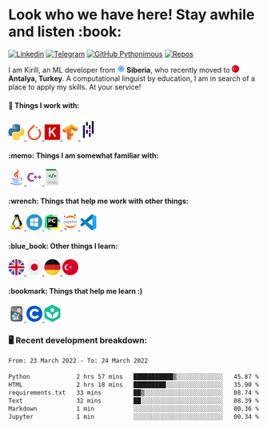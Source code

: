 <h1> Look who we have here! Stay awhile and listen :book: </h1>

[![Linkedin](https://img.shields.io/badge/-kirnikolaev-blue?style=flat&logo=Linkedin&logoColor=white&link=https://www.linkedin.com/in/kirnikolaev/)](https://www.linkedin.com/in/kirnikolaev/)
[![Telegram](https://img.shields.io/badge/-Ophelion-0088cc?style=flat&logo=Telegram&logoColor=white&link=https://web.telegram.org/#/im?p=@Ophelion)](https://web.telegram.org/#/im?p=@Ophelion)
[![GitHub Pythonimous](https://img.shields.io/github/followers/Pythonimous?label=follow&style=social)](https://github.com/Pythonimous)
[![Repos](https://badges.pufler.dev/repos/Pythonimous)](https://badges.pufler.dev)

<p>I am Kirill, an ML developer from
   <img alt="Siberia" title="Siberia" width="15px" src="https://raw.githubusercontent.com/Pythonimous/Pythonimous/main/assets/geo/snow.svg"> <b>Siberia</b>, who recently moved to <img alt="Turkey" title="Turkey" width="15px" src="https://raw.githubusercontent.com/Pythonimous/Pythonimous/main/assets/geo/turkey.svg" /> <b>Antalya, Turkey</b>. A computational linguist by education, I am in search of a place to apply my skills. At your service!</p>

<h4> 🔭 Things I work with: </h4>
<!-- languages -->
<a href="https://www.python.org/">
   <img alt="Python" title="Python" width="32px" src="https://raw.githubusercontent.com/Pythonimous/Pythonimous/main/assets/python.svg" />
</a>
<!-- tools -->
<a href="https://pytorch.org/">
   <img alt="Pytorch" title="Pytorch" width="32px" src="https://raw.githubusercontent.com/Pythonimous/Pythonimous/main/assets/pytorch.svg" />
</a>
<a href="https://keras.io/">
   <img alt="Keras" title="Keras" width="32px" src="https://raw.githubusercontent.com/Pythonimous/Pythonimous/main/assets/keras.png" />
</a>
<a href="https://www.tensorflow.org/">
   <img alt="Tensorflow" title="Tensorflow" width="32px" src="https://raw.githubusercontent.com/Pythonimous/Pythonimous/main/assets/tensorflow.svg" />
</a>
<a href="https://pandas.pydata.org/">
   <img alt="Pandas" title="Pandas" width="32px" src="https://raw.githubusercontent.com/Pythonimous/Pythonimous/main/assets/pandas.svg" />
</a>

<h4> :memo: Things I am somewhat familiar with: </h4>
<!-- languages -->
<a href="https://www.java.com/">
   <img alt="Java" title="Python" width="32px" src="https://raw.githubusercontent.com/Pythonimous/Pythonimous/main/assets/java.svg" />
</a>
<a href="https://en.cppreference.com/w/">
   <img alt="C++" title="C++" width="32px" src="https://raw.githubusercontent.com/Pythonimous/Pythonimous/main/assets/cpp.svg" />
</a>
<a href="https://html.spec.whatwg.org/multipage/">
   <img alt="HTML" title="HTML" width="32px" src="https://raw.githubusercontent.com/Pythonimous/Pythonimous/main/assets/html.svg" />
</a>

<h4> :wrench: Things that help me work with other things: </h4>
<!-- OS -->
<a href="https://www.linux.org/">
   <img alt="Linux" title="Linux" width="32px" src="https://raw.githubusercontent.com/Pythonimous/Pythonimous/main/assets/linux.svg" />
</a>
<!-- tools -->
<a href="https://www.microsoft.com/en-us/windows">
   <img alt="Windows" title="Windows" width="32px" src="https://raw.githubusercontent.com/Pythonimous/Pythonimous/main/assets/windows.svg" />
</a>
<a href="https://www.jetbrains.com/pycharm/">
   <img alt="Pycharm" title="Pycharm" width="32px" src="https://raw.githubusercontent.com/Pythonimous/Pythonimous/main/assets/pycharm.svg" />
</a>
<a href="https://jupyter.org/">
   <img alt="Jupyter" title="Jupyter" width="32px" src="https://raw.githubusercontent.com/Pythonimous/Pythonimous/main/assets/jupyter.svg" />
</a>
<a href="https://code.visualstudio.com/">
   <img alt="VSC" title="VSC" width="32px" src="https://raw.githubusercontent.com/Pythonimous/Pythonimous/main/assets/vsc.svg" />
</a>

<h4> :blue_book: Other things I learn: </h4>
<!-- languages -->
<a href="https://www.urbandictionary.com/">
   <img alt="english" title="english" width="32px" src="https://raw.githubusercontent.com/Pythonimous/Pythonimous/main/assets/geo/uk.svg" />
</a>
<a href="https://jisho.org">
   <img alt="japanese" title="japanese" width="32px" src="https://raw.githubusercontent.com/Pythonimous/Pythonimous/main/assets/geo/japan.svg" />
</a>
<a href="https://www.linguee.com/english-german">
   <img alt="german" title="german" width="32px" src="https://raw.githubusercontent.com/Pythonimous/Pythonimous/main/assets/geo/germany.svg" />
</a>
<a href="https://translate.google.com">
   <img alt="turkish" title="turkish" width="32px" src="https://raw.githubusercontent.com/Pythonimous/Pythonimous/main/assets/geo/turkey.svg" />
</a>

<h4> :bookmark: Things that help me learn :) </h4>
<a href="https://www.urbandictionary.com/">
   <img alt="english" title="english" width="32px" src="https://raw.githubusercontent.com/Pythonimous/Pythonimous/main/assets/anki.png" />
</a>
<a href="https://jisho.org">
   <img alt="japanese" title="japanese" width="32px" src="https://raw.githubusercontent.com/Pythonimous/Pythonimous/main/assets/coursera.png" />
</a>
<a href="https://www.linguee.com/english-german">
   <img alt="german" title="german" width="32px" src="https://raw.githubusercontent.com/Pythonimous/Pythonimous/main/assets/khan.png" />
</a>


<h3> 🖥️ Recent development breakdown: </h3>
<!--START_SECTION:waka-->

```text
From: 23 March 2022 - To: 24 March 2022

Python             2 hrs 57 mins   ███████████▒░░░░░░░░░░░░░   45.87 %
HTML               2 hrs 18 mins   █████████░░░░░░░░░░░░░░░░   35.90 %
requirements.txt   33 mins         ██▒░░░░░░░░░░░░░░░░░░░░░░   08.74 %
Text               32 mins         ██░░░░░░░░░░░░░░░░░░░░░░░   08.39 %
Markdown           1 min           ░░░░░░░░░░░░░░░░░░░░░░░░░   00.36 %
Jupyter            1 min           ░░░░░░░░░░░░░░░░░░░░░░░░░   00.34 %
```

<!--END_SECTION:waka-->
<!--
**Pythonimous/Pythonimous** is a ✨ _special_ ✨ repository because its `README.md` (this file) appears on your GitHub profile.

Here are some ideas to get you started:

- 🔭 I’m currently working on ...
- 🌱 I’m currently learning ...
- 👯 I’m looking to collaborate on ...
- 🤔 I’m looking for help with ...
- 💬 Ask me about ...
- 📫 How to reach me: ...
- 😄 Pronouns: ...
- ⚡ Fun fact: ...
-->
